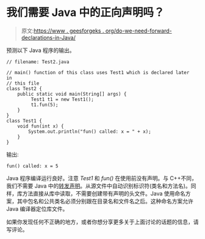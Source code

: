 # 我们需要 Java 中的正向声明吗？

> 原文:[https://www . geesforgeks . org/do-we-need-forward-declarations-in-Java/](https://www.geeksforgeeks.org/do-we-need-forward-declarations-in-java/)

预测以下 Java 程序的输出。

```
// filename: Test2.java

// main() function of this class uses Test1 which is declared later in 
// this file
class Test2 {      
    public static void main(String[] args) {    
         Test1 t1 = new Test1();
         t1.fun(5);         
    }
}    
class Test1 {   
    void fun(int x) {
        System.out.println("fun() called: x = " + x);
    }
}
```

输出:

```
fun() called: x = 5
```

Java 程序编译运行良好。注意 *Test1* 和 *fun()* 在使用前没有声明。与 C++不同，我们不需要 Java 中的[转发声明](http://en.wikipedia.org/wiki/Forward_declaration)。从源文件中自动识别标识符(类名和方法名)。同样，库方法直接从库中读取，不需要创建带有声明的头文件。Java 使用命名方案，其中包名和公共类名必须分别跟在目录名和文件名之后。这种命名方案允许 Java 编译器定位库文件。

如果你发现任何不正确的地方，或者你想分享更多关于上面讨论的话题的信息，请写评论。